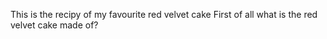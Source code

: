 This is the recipy of my favourite red velvet cake
First of all what is the red velvet cake made of?
